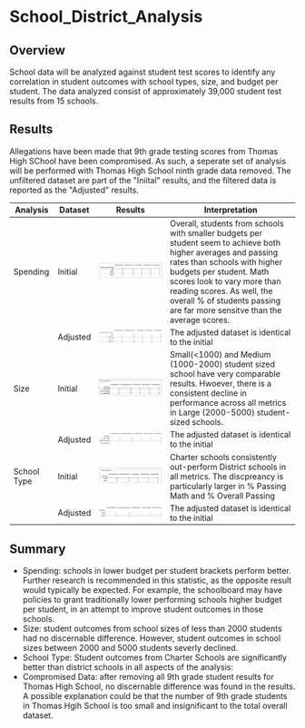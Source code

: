 # School_District_Analysis

## Overview
School data will be analyzed against student test scores to identify any correlation in student outcomes with school types, size, and budget per student. The data analyzed consist of approximately 39,000 student test results from 15 schools.

## Results
Allegations have been made that 9th grade testing scores from Thomas High SChool have been compromised. As such, a seperate set of analysis will be performed with Thomas High School ninth grade data removed. The unfiltered dataset are part of the "Iniital" results, and the filtered data is reported as the "Adjusted" results.


|Analysis| Dataset | Results | Interpretation|
| --- | --- |---|---|
|Spending|Initial|![](resources/School_Spending.png)|Overall, students from schools with smaller budgets per student seem to achieve both higher averages and passing rates than schools with higher budgets per student. Math scores look to vary more than reading scores. As well, the overall % of students passing are far more sensitve than the average scores.|
||Adjusted|![](resources/Adj_Spending.png)|The adjusted dataset is identical to the initial|
|Size|Initial|![](resources/School_Size.png)|Small(<1000) and Medium (1000-2000) student sized school have very comparable results. Hwoever, there is a consistent decline in performance across all metrics in Large (2000-5000) student-sized schools.|
||Adjusted|![](resources/Adj_Size.png)|The adjusted dataset is identical to the initial|
|School Type|Initial|![](resources/School_Type.png)|Charter schools consistently out-perform District schools in all metrics. The discpreancy is particularly larger in % Passing Math and % Overall Passing|
||Adjusted|![](resources/Adj_Type.png)|The adjusted dataset is identical to the initial|

## Summary
- Spending: schools in lower budget per student brackets perform better. Further research is recommended in this statistic, as the opposite result would typically be expected. For example, the schoolboard may have policies to grant traditionally lower performing schools higher budget per student, in an attempt to improve student outcomes in those schools. 
- Size: student outcomes from school sizes of less than 2000 students had no discernable difference. However, student outcomes in school sizes between 2000 and 5000 students severly declined.
- School Type: Student outcomes from Charter Schools are significantly better than district schools in all aspects of the analysis:
- Compromised Data: after removing all 9th grade student results for Thomas High School, no discernable difference was found in the results. A possible explanation could be that the number of 9th grade students in Thomas Hgih School is too small and insignificant to the total overall dataset.
